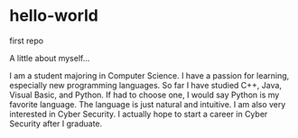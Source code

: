 # hello-world
first repo


A little about myself...

I am a student majoring in Computer Science. I have a passion for learning, especially new programming languages. So far I have studied C++, Java, Visual Basic, and Python. If had to choose one, I would say Python is my favorite language. The language is just natural and intuitive. I am also very interested in Cyber Security. I actually hope to start a career in Cyber Security after I graduate.


